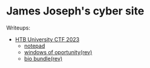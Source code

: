 # James Joseph's cyber site
Writeups:
- [HTB University CTF 2023](./HTB_University_CTF_2023/directory.md)
    - [notepad](./HTB_University_CTF_2023/notepad.md)
    - [windows of oportunity(rev)](./HTB_University_CTF_2023/windows_of_opportunity.md)
    - [bio bundle(rev)](./HTB_University_CTF_2023/bio_bundle.md)
